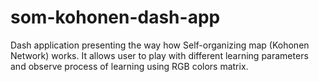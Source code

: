 # som-kohonen-dash-app
Dash application presenting the way how Self-organizing map (Kohonen Network) works. It allows user to play with different learning parameters and observe process of learning using RGB colors matrix.
